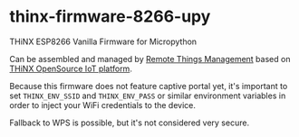 # thinx-firmware-8266-upy

THiNX ESP8266 Vanilla Firmware for Micropython

Can be assembled and managed by [Remote Things Management](https://rtm.thinx.cloud) based on [THiNX OpenSource IoT platform](https://thinx.cloud).

Because this firmware does not feature captive portal yet, it's important to set `THINX_ENV_SSID` and `THINX_ENV_PASS` or similar environment variables in order to inject your WiFi credentials to the device.

Fallback to WPS is possible, but it's not considered very secure.
